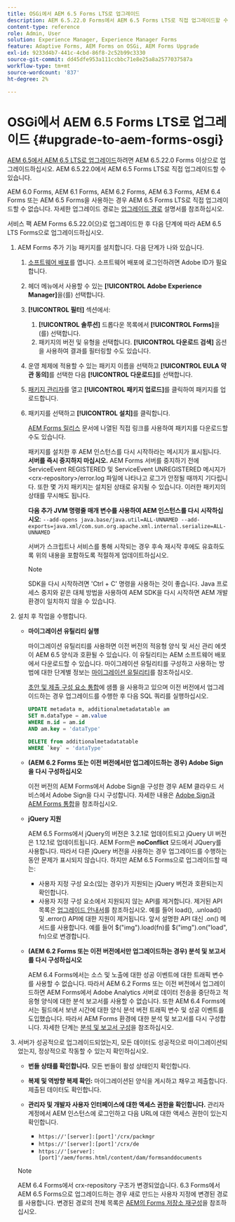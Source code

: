 ```yaml
---
title: OSGi에서 AEM 6.5 Forms LTS로 업그레이드
description: AEM 6.5.22.0 Forms에서 AEM 6.5 Forms LTS로 직접 업그레이드할 수 있습니다.
content-type: reference
role: Admin, User
solution: Experience Manager, Experience Manager Forms
feature: Adaptive Forms, AEM Forms on OSGi, AEM Forms Upgrade
exl-id: 9233d4b7-441c-4cbd-86f8-2c52b99c3330
source-git-commit: dd45dfe953a111ccbbc71e8e25a8a2577037587a
workflow-type: tm+mt
source-wordcount: '837'
ht-degree: 2%

---
```


# OSGi에서 AEM 6.5 Forms LTS로 업그레이드 {#upgrade-to-aem-forms-osgi}

[AEM 6.5에서 AEM 6.5 LTS로 업그레이드](/help/sites-deploying/upgrade.md)하려면 AEM 6.5.22.0 Forms 이상으로 업그레이드하십시오. AEM 6.5.22.0에서 AEM 6.5 Forms LTS로 직접 업그레이드할 수 있습니다.

AEM 6.0 Forms, AEM 6.1 Forms, AEM 6.2 Forms, AEM 6.3 Forms, AEM 6.4 Forms 또는 AEM 6.5 Forms을 사용하는 경우 AEM 6.5 Forms LTS로 직접 업그레이드할 수 없습니다. 자세한 업그레이드 경로는 [업그레이드 경로](/help/forms/using/upgrade.md) 설명서를 참조하십시오.

서비스 팩 AEM Forms 6.5.22.0(으)로 업그레이드한 후 다음 단계에 따라 AEM 6.5 LTS Forms으로 업그레이드하십시오.

1. AEM Forms 추가 기능 패키지를 설치합니다. 다음 단계가 나와 있습니다.

   1. [소프트웨어 배포](https://experience.adobe.com/downloads)를 엽니다. 소프트웨어 배포에 로그인하려면 Adobe ID가 필요합니다.
   1. 헤더 메뉴에서 사용할 수 있는 **[!UICONTROL Adobe Experience Manager]**&#x200B;을(를) 선택합니다.
   1. **[!UICONTROL 필터]** 섹션에서:
      1. **[!UICONTROL 솔루션]** 드롭다운 목록에서 **[!UICONTROL Forms]**&#x200B;을(를) 선택합니다.
      1. 패키지의 버전 및 유형을 선택합니다. **[!UICONTROL 다운로드 검색]** 옵션을 사용하여 결과를 필터링할 수도 있습니다.
   1. 운영 체제에 적용할 수 있는 패키지 이름을 선택하고 **[!UICONTROL EULA 약관 동의]**&#x200B;를 선택한 다음 **[!UICONTROL 다운로드]**&#x200B;를 선택합니다.
   1. [패키지 관리자](/help/sites-administering/package-manager.md)를 열고 **[!UICONTROL 패키지 업로드]**&#x200B;를 클릭하여 패키지를 업로드합니다.
   1. 패키지를 선택하고 **[!UICONTROL 설치]**&#x200B;를 클릭합니다.

      [AEM Forms 릴리스](https://experienceleague.adobe.com/en/docs/experience-manager-release-information/aem-release-updates/forms-updates/aem-forms-releases) 문서에 나열된 직접 링크를 사용하여 패키지를 다운로드할 수도 있습니다.

      패키지를 설치한 후 AEM 인스턴스를 다시 시작하라는 메시지가 표시됩니다. **서버를 즉시 중지하지 마십시오.** AEM Forms 서버를 중지하기 전에 ServiceEvent REGISTERED 및 ServiceEvent UNREGISTERED 메시지가 &lt;crx-repository>/error.log 파일에 나타나고 로그가 안정될 때까지 기다립니다. 또한 몇 가지 패키지는 설치된 상태로 유지될 수 있습니다. 이러한 패키지의 상태를 무시해도 됩니다.


      **다음 추가 JVM 명령줄 매개 변수를 사용하여 AEM 인스턴스를 다시 시작하십시오**:
      `--add-opens java.base/java.util=ALL-UNNAMED --add-exports=java.xml/com.sun.org.apache.xml.internal.serialize=ALL-UNNAMED`

      서버가 스크립트나 서비스를 통해 시작되는 경우 후속 재시작 후에도 유효하도록 위의 내용을 포함하도록 적절하게 업데이트하십시오.

      >[!NOTE]
      >
      > SDK을 다시 시작하려면 &#39;Ctrl + C&#39; 명령을 사용하는 것이 좋습니다. Java 프로세스 중지와 같은 대체 방법을 사용하여 AEM SDK을 다시 시작하면 AEM 개발 환경이 일치하지 않을 수 있습니다.

1. 설치 후 작업을 수행합니다.

   * **마이그레이션 유틸리티 실행**

     마이그레이션 유틸리티를 사용하면 이전 버전의 적응형 양식 및 서신 관리 에셋이 AEM 6.5 양식과 호환될 수 있습니다. 이 유틸리티는 AEM 소프트웨어 배포에서 다운로드할 수 있습니다. 마이그레이션 유틸리티를 구성하고 사용하는 방법에 대한 단계별 정보는 [마이그레이션 유틸리티](../../forms/using/migration-utility.md)를 참조하십시오.

     [초안 및 제출 구성 요소 통합](https://helpx.adobe.com/experience-manager/6-3/forms/using/integrate-draft-submission-database.html)에 샘플 을 사용하고 있으며 이전 버전에서 업그레이드하는 경우 업그레이드를 수행한 후 다음 SQL 쿼리를 실행하십시오.

     ```sql
     UPDATE metadata m, additionalmetadatatable am
     SET m.dataType = am.value
     WHERE m.id = am.id
     AND am.key = 'dataType'
     ```

     ```sql
     DELETE from additionalmetadatatable
     WHERE `key` = 'dataType'
     ```

   * **(AEM 6.2 Forms 또는 이전 버전에서만 업그레이드하는 경우) Adobe Sign을 다시 구성하십시오**

     이전 버전의 AEM Forms에서 Adobe Sign을 구성한 경우 AEM 클라우드 서비스에서 Adobe Sign을 다시 구성합니다. 자세한 내용은 [Adobe Sign과 AEM Forms 통합](../../forms/using/adobe-sign-integration-adaptive-forms.md)을 참조하십시오.

   * **jQuery 지원**

     AEM 6.5 Forms에서 jQuery의 버전은 3.2.1로 업데이트되고 jQuery UI 버전은 1.12.1로 업데이트됩니다. AEM Form은 **noConflict** 모드에서 JQuery를 사용합니다. 따라서 다른 jQuery 버전을 사용하는 경우 업그레이드를 수행하는 동안 문제가 표시되지 않습니다. 하지만 AEM 6.5 Forms으로 업그레이드할 때는:

      * 사용자 지정 구성 요소(있는 경우)가 지원되는 jQuery 버전과 호환되는지 확인합니다.
      * 사용자 지정 구성 요소에서 지원되지 않는 API를 제거합니다. 제거된 API 목록은 [업그레이드 안내서](https://jquery.com/upgrade-guide/3.0/)를 참조하십시오. 예를 들어 load(), .unload() 및 .error() API에 대한 지원이 제거됩니다. 앞서 설명한 API 대신 .on() 메서드를 사용합니다. 예를 들어 $(&quot;img&quot;).load(fn)를 $(&quot;img&quot;).on(&quot;load&quot;, fn)으로 변경합니다.

   * **(AEM 6.2 Forms 또는 이전 버전에서만 업그레이드하는 경우) 분석 및 보고서를 다시 구성하십시오**

     AEM 6.4 Forms에서는 소스 및 노출에 대한 성공 이벤트에 대한 트래픽 변수를 사용할 수 없습니다. 따라서 AEM 6.2 Forms 또는 이전 버전에서 업그레이드하면 AEM Forms에서 Adobe Analytics 서버로 데이터 전송을 중단하고 적응형 양식에 대한 분석 보고서를 사용할 수 없습니다. 또한 AEM 6.4 Forms에서는 필드에서 보낸 시간에 대한 양식 분석 버전 트래픽 변수 및 성공 이벤트를 도입했습니다. 따라서 AEM Forms 환경에 대한 분석 및 보고서를 다시 구성합니다. 자세한 단계는 [분석 및 보고서 구성](../../forms/using/configure-analytics-forms-documents.md)을 참조하십시오.

1. 서버가 성공적으로 업그레이드되었는지, 모든 데이터도 성공적으로 마이그레이션되었는지, 정상적으로 작동할 수 있는지 확인하십시오.

   * **번들 상태를 확인합니다.** 모든 번들이 활성 상태인지 확인합니다.
   * **복제 및 역방향 복제 확인:** 마이그레이션된 양식을 게시하고 채우고 제출합니다. 제출된 데이터도 확인합니다.
   * **관리자 및 개발자 사용자 인터페이스에 대한 액세스 권한을 확인합니다.** 관리자 계정에서 AEM 인스턴스에 로그인하고 다음 URL에 대한 액세스 권한이 있는지 확인합니다.

      * `https://'[server]:[port]'/crx/packmgr`
      * `https://'[server]:[port]'/crx/de`
      * `https://'[server]:[port]'/aem/forms.html/content/dam/formsanddocuments`

   >[!NOTE]
   >
   >AEM 6.4 Forms에서 crx-repository 구조가 변경되었습니다. 6.3 Forms에서 AEM 6.5 Forms으로 업그레이드하는 경우 새로 만드는 사용자 지정에 변경된 경로를 사용합니다. 변경된 경로의 전체 목록은 [AEM의 Forms 저장소 재구성](https://experienceleague.adobe.com/en/docs/experience-manager-65/content/implementing/deploying/restructuring/forms-repository-restructuring-in-aem-6-5)을 참조하십시오.
